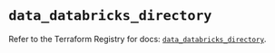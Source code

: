 # `data_databricks_directory`

Refer to the Terraform Registry for docs: [`data_databricks_directory`](https://registry.terraform.io/providers/databricks/databricks/1.44.0/docs/data-sources/directory).
